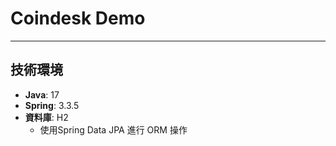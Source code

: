 # Coindesk Demo

---

## 技術環境

- **Java**: 17
- **Spring**: 3.3.5
- **資料庫**: H2
  - 使用Spring Data JPA 進行 ORM 操作
